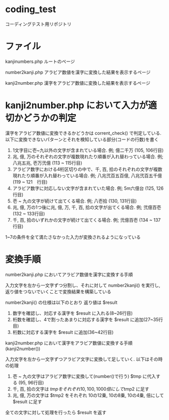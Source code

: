 # coding_test
コーディングテスト用リポジトリ

# ファイル
kanjinumbers.php
ルートのページ

number2kanji.php
アラビア数値を漢字に変換した結果を表示するページ

kanji2number.php
漢字をアラビア数値に変換した結果を表示するページ

# kanji2number.php において入力が適切かどうかの判定
漢字をアラビア数値に変換できるかどうかは corrent_check() で判定している. 以下に変換できないパターンとそれを検知している部分(コードの行数)を書く

  1. 1文字目に壱~九以外の文字が含まれている場合. 例; 億二千万 (105, 106行目)
  2. 兆, 億, 万のそれぞれの文字が複数現れたり順番が入れ替わっている場合. 例; 八兆五兆, 壱万弐億 (113 ~ 115行目)
  3. アラビア数字における4桁区切りの中で、千, 百, 拾のそれぞれの文字が複数現れたり順番が入れ替わっている場合. 例; 八兆弐百五百億, 八兆弐百五千億 (119 ~ 121　行目)
  4. アラビア数字に対応しない文字が含まれていた場合. 例; 5m六億台 (125, 126行目)
  5. 壱 ~ 九の文字が続けて出てくる場合. 例; 八壱拾 (130, 131行目)
  6. 兆, 億, 万の1つ後に兆, 億, 万, 千, 百, 拾の文字が出てくる場合. 例; 弐億百壱 (132 ~ 133行目)
  7. 千, 百, 拾のいずれかの文字が続けて出てくる場合. 例; 弐億百壱 (134 ~ 137行目)
  
1~7の条件を全て満たさなかった入力が変換されるようになっている  



# 変換手順
number2kanji.php においてアラビア数値を漢字に変換する手順

入力文字を左から一文字ずつ分割し、それに対して number2kanji() を実行し, 返り値をつないでいくことで変換結果を構築している

number2kanji() の仕様は以下のとおり
返り値は $result

  1. 数字を確認し、対応する漢字を $result に入れる(8~26行目)
  2. 桁数を確認し、4で割ったあまりに対応する漢字を $result に追加(27~35行目)
  3. 桁数に対応する漢字を $result に追加(36~42行目)
  
kanji2number.php において漢字をアラビア数値に変換する手順 (kanji2number())

入力文字を左から一文字ずつアラビア文字に変換して足していく. 以下はその時の処理

  1. 壱 ~ 九の文字はアラビア数字に変換して(number()で行う) $tmp に代入する (95, 96行目)
  2. 千, 百, 拾の文字は $tmp をそれぞれ 10, 100, 1000 倍にして　$tmp2 に足す 
  3. 兆, 億, 万の文字は $tmp2 をそれぞれ 10の12乗, 10の8乗, 10の4乗, 倍にして $result に足す 
  
全ての文字に対して処理を行ったら $result を返す
